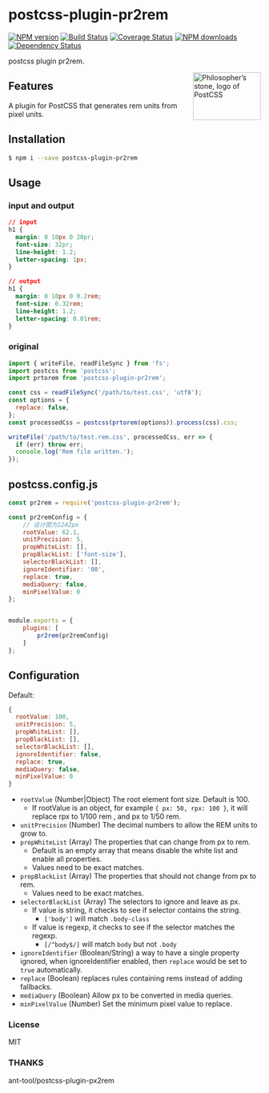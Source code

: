 # postcss-plugin-pr2rem

[![NPM version](https://img.shields.io/npm/v/postcss-plugin-px2rem.svg?style=flat)](https://npmjs.org/package/postcss-plugin-pr2rem)
[![Build Status](https://img.shields.io/travis/ant-tool/postcss-plugin-px2rem.svg?style=flat)](https://travis-ci.org/ant-tool/postcss-plugin-pr2rem)
[![Coverage Status](https://img.shields.io/coveralls/ant-tool/postcss-plugin-px2rem.svg?style=flat)](https://coveralls.io/r/ant-tool/postcss-plugin-pr2rem)
[![NPM downloads](http://img.shields.io/npm/dm/postcss-plugin-px2rem.svg?style=flat)](https://npmjs.org/package/postcss-plugin-pr2rem)
[![Dependency Status](https://david-dm.org/ant-tool/postcss-plugin-px2rem.svg)](https://david-dm.org/ant-tool/postcss-plugin-pr2rem)

postcss plugin pr2rem.

<img align="right" width="135" height="95"
     title="Philosopher’s stone, logo of PostCSS"
     src="http://postcss.github.io/postcss/logo-leftp.svg">

## Features

A plugin for PostCSS that generates rem units from pixel units.

## Installation

```bash
$ npm i --save postcss-plugin-pr2rem
```

## Usage

### input and output

```css
// input
h1 {
  margin: 0 10px 0 20pr;
  font-size: 32pr;
  line-height: 1.2;
  letter-spacing: 1px;
}

// output
h1 {
  margin: 0 10px 0 0.2rem;
  font-size: 0.32rem;
  line-height: 1.2;
  letter-spacing: 0.01rem;
}
```

### original

```javascript
import { writeFile, readFileSync } from 'fs';
import postcss from 'postcss';
import prtorem from 'postcss-plugin-pr2rem';

const css = readFileSync('/path/to/test.css', 'utf8');
const options = {
  replace: false,
};
const processedCss = postcss(prtorem(options)).process(css).css;

writeFile('/path/to/test.rem.css', processedCss, err => {
  if (err) throw err;
  console.log('Rem file written.');
});
```

## postcss.config.js
```js
const pr2rem = require('postcss-plugin-pr2rem');

const pr2remConfig = {
    // 设计图为1242px
    rootValue: 62.1,
    unitPrecision: 5,
    propWhiteList: [],
    propBlackList: ['font-size'],
    selectorBlackList: [],
    ignoreIdentifier: '00',
    replace: true,
    mediaQuery: false,
    minPixelValue: 0
};


module.exports = {
    plugins: [
        pr2rem(pr2remConfig)
    ]
};
```

## Configuration

Default:
```js
{
  rootValue: 100,
  unitPrecision: 5,
  propWhiteList: [],
  propBlackList: [],
  selectorBlackList: [],
  ignoreIdentifier: false,
  replace: true,
  mediaQuery: false,
  minPixelValue: 0
}
```

- `rootValue` (Number|Object) The root element font size. Default is 100.
    - If rootValue is an object, for example `{ px: 50, rpx: 100 }`, it will
    replace rpx to 1/100 rem , and px to 1/50 rem.
- `unitPrecision` (Number) The decimal numbers to allow the REM units to grow to.
- `propWhiteList` (Array) The properties that can change from px to rem.
    - Default is an empty array that means disable the white list and enable all properties.
    - Values need to be exact matches.
- `propBlackList` (Array) The properties that should not change from px to rem.
    - Values need to be exact matches.
- `selectorBlackList` (Array) The selectors to ignore and leave as px.
    - If value is string, it checks to see if selector contains the string.
        - `['body']` will match `.body-class`
    - If value is regexp, it checks to see if the selector matches the regexp.
        - `[/^body$/]` will match `body` but not `.body`
- `ignoreIdentifier` (Boolean/String)  a way to have a single property ignored, when ignoreIdentifier enabled, then `replace` would be set to `true` automatically.
- `replace` (Boolean) replaces rules containing rems instead of adding fallbacks.
- `mediaQuery` (Boolean) Allow px to be converted in media queries.
- `minPixelValue` (Number) Set the minimum pixel value to replace.

### License
MIT

### THANKS
ant-tool/postcss-plugin-px2rem
